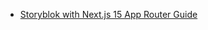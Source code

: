 - [Storyblok with Next.js 15 App Router Guide](https://focusreactive.com/storyblok-nextjs-app-router-guide/)